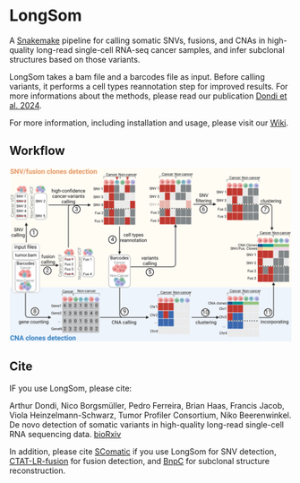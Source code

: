 # LongSom
A [Snakemake](https://snakemake.github.io/) pipeline for calling somatic SNVs, fusions, and CNAs in high-quality long-read single-cell RNA-seq cancer samples, and infer subclonal structures based on those variants.

LongSom takes a bam file and a barcodes file as input. Before calling variants, it performs a cell types reannotation step for improved results. For more informations about the methods, please read our publication [Dondi et al. 2024](https://www.biorxiv.org/content/10.1101/2024.03.06.583775v1).

For more information, including installation and usage, please visit our [Wiki](https://github.com/cbg-ethz/LongSom/wiki).

## Workflow
![Flowchart](docs/Pipeline_LongSom.png) 


## Cite
IF you use LongSom, please cite:

 Arthur Dondi, Nico Borgsmüller, Pedro Ferreira, Brian Haas, Francis Jacob, Viola Heinzelmann-Schwarz, Tumor Profiler Consortium, Niko Beerenwinkel. De novo detection of somatic variants in high-quality long-read single-cell RNA sequencing data. [bioRxiv](https://www.biorxiv.org/content/10.1101/2024.03.06.583775v1)

 In addition, please cite [SComatic](https://www.nature.com/articles/s41587-023-01863-z) if you use LongSom for SNV detection, [CTAT-LR-fusion](https://www.biorxiv.org/content/10.1101/2024.02.24.581862v1.full) for fusion detection, and [BnpC](https://doi.org/10.1093/bioinformatics/btaa599) for subclonal structure reconstruction.
 